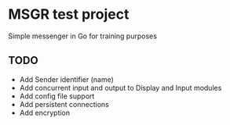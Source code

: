 # MSGR test project

Simple messenger in Go for training purposes

## TODO

- Add Sender identifier (name)
- Add concurrent input and output to Display and Input modules
- Add config file support
- Add persistent connections
- Add encryption
